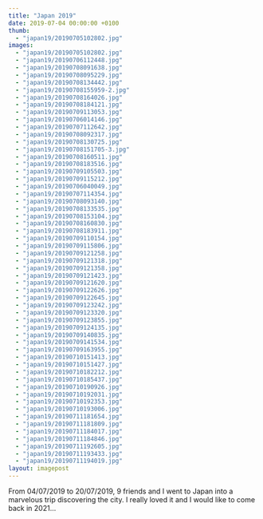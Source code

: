 ```yaml
---
title: "Japan 2019"
date: 2019-07-04 00:00:00 +0100
thumb: 
  - "japan19/20190705102802.jpg"
images: 
  - "japan19/20190705102802.jpg"
  - "japan19/20190706112448.jpg"
  - "japan19/20190708091638.jpg"
  - "japan19/20190708095229.jpg"
  - "japan19/20190708134442.jpg"
  - "japan19/20190708155959-2.jpg"
  - "japan19/20190708164026.jpg"
  - "japan19/20190708184121.jpg"
  - "japan19/20190709113053.jpg"
  - "japan19/20190706014146.jpg"
  - "japan19/20190707112642.jpg"
  - "japan19/20190708092317.jpg"
  - "japan19/20190708130725.jpg"
  - "japan19/20190708151705-3.jpg"
  - "japan19/20190708160511.jpg"
  - "japan19/20190708183516.jpg"
  - "japan19/20190709105503.jpg"
  - "japan19/20190709115212.jpg"
  - "japan19/20190706040049.jpg"
  - "japan19/20190707114354.jpg"
  - "japan19/20190708093140.jpg"
  - "japan19/20190708133535.jpg"
  - "japan19/20190708153104.jpg"
  - "japan19/20190708160830.jpg"
  - "japan19/20190708183911.jpg"
  - "japan19/20190709110154.jpg"
  - "japan19/20190709115806.jpg"
  - "japan19/20190709121258.jpg"
  - "japan19/20190709121318.jpg"
  - "japan19/20190709121358.jpg"
  - "japan19/20190709121423.jpg"
  - "japan19/20190709121620.jpg"
  - "japan19/20190709122626.jpg"
  - "japan19/20190709122645.jpg"
  - "japan19/20190709123242.jpg"
  - "japan19/20190709123320.jpg"
  - "japan19/20190709123855.jpg"
  - "japan19/20190709124135.jpg"
  - "japan19/20190709140835.jpg"
  - "japan19/20190709141534.jpg"
  - "japan19/20190709163955.jpg"
  - "japan19/20190710151413.jpg"
  - "japan19/20190710151427.jpg"
  - "japan19/20190710182212.jpg"
  - "japan19/20190710185437.jpg"
  - "japan19/20190710190926.jpg"
  - "japan19/20190710192031.jpg"
  - "japan19/20190710192353.jpg"
  - "japan19/20190710193006.jpg"
  - "japan19/20190711181654.jpg"
  - "japan19/20190711181809.jpg"
  - "japan19/20190711184017.jpg"
  - "japan19/20190711184846.jpg"
  - "japan19/20190711192605.jpg"
  - "japan19/20190711193433.jpg"
  - "japan19/20190711194019.jpg"
layout: imagepost
---
```


From 04/07/2019 to 20/07/2019, 9 friends and I went to Japan into a marvelous trip discovering the city. I really loved it and I would like to come back in 2021...

